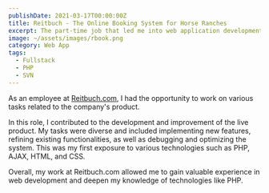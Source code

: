 ```yaml
---
publishDate: 2021-03-17T00:00:00Z
title: Reitbuch - The Online Booking System for Horse Ranches
excerpt: The part-time job that led me into web application development.
image: ~/assets/images/rbook.png
category: Web App
tags:
  - Fullstack
  - PHP
  - SVN
---
```


As an employee at <a href="https://reitbuch.com/">Reitbuch.com</a>, I had the opportunity to work on various tasks related to the company's product.

In this role, I contributed to the development and improvement of the live product. My tasks were diverse and included implementing new features, refining existing functionalities, as well as debugging and optimizing the system. This was my first exposure to various technologies such as PHP, AJAX, HTML, and CSS.

Overall, my work at Reitbuch.com allowed me to gain valuable experience in web development and deepen my knowledge of technologies like PHP.
